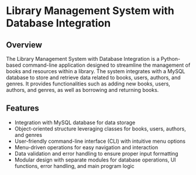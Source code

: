 # Library Management System with Database Integration

## Overview
The Library Management System with Database Integration is a Python-based command-line application designed to streamline the management of books and resources within a library. The system integrates with a MySQL database to store and retrieve data related to books, users, authors, and genres. It provides functionalities such as adding new books, users, authors, and genres, as well as borrowing and returning books.

## Features
- Integration with MySQL database for data storage
- Object-oriented structure leveraging classes for books, users, authors, and genres
- User-friendly command-line interface (CLI) with intuitive menu options
- Menu-driven operations for easy navigation and interaction
- Data validation and error handling to ensure proper input formatting
- Modular design with separate modules for database operations, UI functions, error handling, and main program logic


